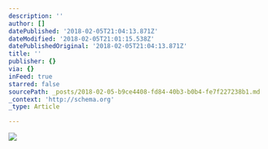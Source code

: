```yaml
---
description: ''
author: []
datePublished: '2018-02-05T21:04:13.871Z'
dateModified: '2018-02-05T21:01:15.538Z'
datePublishedOriginal: '2018-02-05T21:04:13.871Z'
title: ''
publisher: {}
via: {}
inFeed: true
starred: false
sourcePath: _posts/2018-02-05-b9ce4408-fd84-40b3-b0b4-fe7f227238b1.md
_context: 'http://schema.org'
_type: Article

---
```

![](https://the-grid-user-content.s3-us-west-2.amazonaws.com/4fe22ce4-60cf-4811-b08e-f4969cf22a94.jpg)